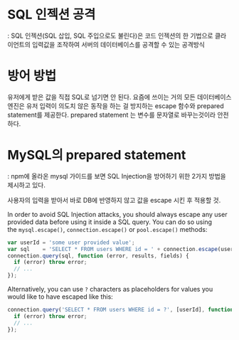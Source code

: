 

# SQL 인젝션 공격

: SQL 인젝션(SQL 삽입, SQL 주입으로도 불린다)은 코드 인젝션의 한 기법으로 클라이언트의 입력값을 조작하여 서버의 데이터베이스를 공격할 수 있는 공격방식

# 방어 방법

유저에게 받은 값을 직접 SQL로 넘기면 안 된다. 요즘에 쓰이는 거의 모든 데이터베이스 엔진은 유저 입력이 의도치 않은 동작을 하는 걸 방지하는 escape 함수와 prepared statement를 제공한다. prepared statement 는 변수를 문자열로 바꾸는것이라 안전하다.

[](https://namu.wiki/w/SQL%20injection)

# MySQL의 prepared statement

: npm에 올라온 mysql 가이드를 보면 SQL Injection을 방어하기 위한 2가지 방법을 제시하고 있다.

사용자의 입력을 받아서 바로 DB에 반영하지 않고 값을 escape 시킨 후 적용할 것.

In order to avoid SQL Injection attacks, you should always escape any user provided data before using it inside a SQL query. You can do so using the `mysql.escape()`, `connection.escape()` or `pool.escape()` methods:

```jsx
var userId = 'some user provided value';
var sql    = 'SELECT * FROM users WHERE id = ' + connection.escape(userId);
connection.query(sql, function (error, results, fields) {
  if (error) throw error;
  // ...
});
```

Alternatively, you can use `?` characters as placeholders for values you would like to have escaped like this:

```jsx
connection.query('SELECT * FROM users WHERE id = ?', [userId], function (error, results, fields) {
  if (error) throw error;
  // ...
});
```
